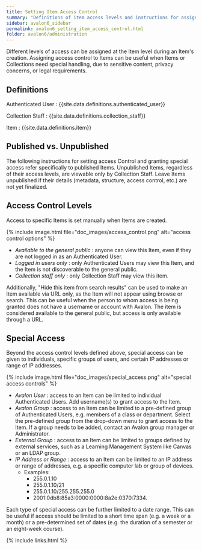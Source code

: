 ```yaml
---
title: Setting Item Access Control
summary: "Definitions of item access levels and instructions for assigning special access."
sidebar: avalon6_sidebar
permalink: avalon6_setting_item_access_control.html
folder: avalon6/administration
---
```


Different levels of access can be assigned at the Item level during an Item's creation. Assigning access control to Items can be useful when Items or Collections need special handling, due to sensitive content, privacy concerns, or legal requirements.

## Definitions

Authenticated User
: {{site.data.definitions.authenticated_user}}

Collection Staff
: {{site.data.definitions.collection_staff}}

Item
: {{site.data.definitions.item}}

## Published vs. Unpublished

The following instructions for setting access Control and granting special access refer specifically to published Items. Unpublished Items, regardless of their access levels, are viewable only by Collection Staff. Leave Items unpublished if their details (metadata, structure, access control, etc.) are not yet finalized.

## Access Control Levels

Access to specific Items is set manually when Items are created.

{% include image.html file="doc_images/access_control.png" alt="access control options" %}

* _Available to the general public_ : anyone can view this Item, even if they are not logged in as an Authenticated User.
* _Logged in users only_ : only Authenticated Users may view this Item, and the Item is not discoverable to the general public.
* _Collection staff only_ : only Collection Staff may view this item.

Additionally, "Hide this item from search results" can be used to make an Item available via URL only, as the Item will not appear using browse or search. This can be useful when the person to whom access is being granted does not have a username or account with Avalon. The item is considered available to the general public, but access is only available through a URL.

## Special Access

Beyond the access control levels defined above, special access can be given to individuals, specific groups of users, and certain IP addresses or range of IP addresses.

{% include image.html file="doc_images/special_access.png" alt="special access controls" %}

* _Avalon User_ : access to an Item can be limited to individual Authenticated Users. Add username(s) to grant access to the Item.
* _Avalon Group_ : access to an Item can be limited to a pre-defined group of Authenticated Users, e.g. members of a class or department. Select the pre-defined group from the drop-down menu to grant access to the Item. If a group needs to be added, contact an Avalon group manager or Administrator.
* _External Group_ : access to an Item can be limited to groups defined by external services, such as a Learning Management System like Canvas or an LDAP group.
* _IP Address or Range_ : access to an Item can be limited to an IP address or range of addresses, e.g. a specific computer lab or group of devices.
  * Examples:
    * 255.0.1.10
    * 255.0.1.10/21
    * 255.0.1.10/255.255.255.0
    * 2001:0db8:85a3:0000:0000:8a2e:0370:7334.

Each type of special access can be further limited to a date range. This can be useful if access should be limited to a short time span (e.g. a week or a month) or a pre-determined set of dates (e.g. the duration of a semester or an eight-week course).

{% include links.html %}